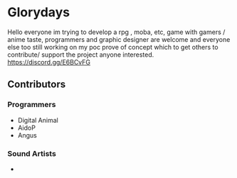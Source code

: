 # Glorydays
 Hello everyone im trying to develop a rpg , moba, etc,  game with gamers / anime taste, programmers and graphic designer are welcome and everyone else too still working on my poc prove of concept which to get others to contribute/ support the project anyone interested. https://discord.gg/E6BCvFG


## Contributors
### Programmers
  * Digital Animal
  * AidoP
  * Angus

### Sound Artists
  * 
